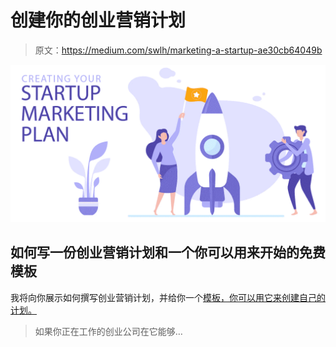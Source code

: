 # 创建你的创业营销计划

> 原文：<https://medium.com/swlh/marketing-a-startup-ae30cb64049b>

![](img/99b470961050010c3af1df0aafa1da9f.png)

## 如何写一份创业营销计划和一个你可以用来开始的免费模板

我将向你展示如何撰写创业营销计划，并给你一个[模板，你可以用它来创建自己的计划。](https://academyofinnovators.ck.page/e608d327ae)

> 如果你正在工作的创业公司在它能够…